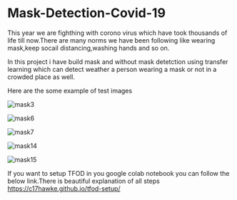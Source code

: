 # Mask-Detection-Covid-19
This year we are fighthing with corono virus which have took thousands of life till now.There are many norms we have been following like wearing mask,keep socail distancing,washing hands and so on.


In this project i have build mask and without mask detetction using transfer learning which can detect weather a person wearing a mask or not in a crowded place as well.

Here are the some example of test images 

![mask3](https://user-images.githubusercontent.com/38464023/82689421-11640e80-9c78-11ea-974f-3e274bf6109d.PNG)

![mask6](https://user-images.githubusercontent.com/38464023/82689436-1628c280-9c78-11ea-96ac-5b7e7eb93c52.PNG)

![mask7](https://user-images.githubusercontent.com/38464023/82689442-17f28600-9c78-11ea-9252-490cd297d82e.PNG)

![mask14](https://user-images.githubusercontent.com/38464023/82689451-1c1ea380-9c78-11ea-9888-d8dc8196c100.PNG)

![mask15](https://user-images.githubusercontent.com/38464023/82689468-22ad1b00-9c78-11ea-8e3b-835ed20e304f.PNG)

If you want to setup TFOD in you google colab notebook you can follow the below link.There is beautiful explanation of all steps
https://c17hawke.github.io/tfod-setup/








